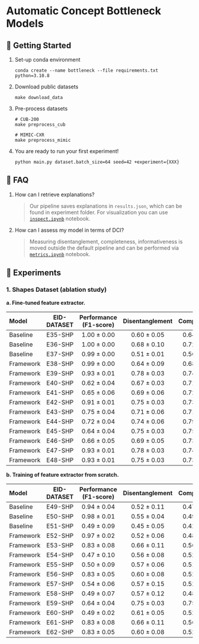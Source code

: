 # Automatic Concept Bottleneck Models

## 🚀 Getting Started
1. Set-up conda environment
    ```
    conda create --name bottleneck --file requirements.txt python=3.10.8
    ```
2. Download public datasets
    ```
    make download_data
    ```
3. Pre-process datasets
    ```
    # CUB-200
    make preprocess_cub

    # MIMIC-CXR
    make preprocess_mimic
    ```
4. You are ready to run your first experiment!
    ```
    python main.py dataset.batch_size=64 seed=42 +experiment={XXX}
    ```

## 🤔 FAQ

1. How can I retrieve explanations?
    > Our pipeline saves explanations in `results.json`, which can be found in experiment folder. For visualization you can use [`inspect.ipynb`](./autoconcept/inspect.ipynb) notebook.

2. How can I assess my model in terms of DCI?
    > Measuring disentanglement, completeness, informativeness is moved outside the default pipeline and can be performed via [`metrics.ipynb`](./autoconcept/metrics.ipynb) notebook.


## 🧬 Experiments

### 1. Shapes Dataset (ablation study)

**a. Fine-tuned feature extractor.**

| Model     | EID-DATASET  | Performance (F1-score)   | Disentanglement | Completeness   | Informativeness | act_fn  | norm_fn  | slot_norm | dummy_concept | dummy_tokens | reg_dist | tie_loss   |
|:------------|:-----------:|:-----------:|:--------:|:--------:|:--------:|:----------:|:----------:|:----------:|:-------------:|:---------------:|:---------------:|:---------------:|
| Baseline | E35-SHP | 1.00 ± 0.00 | 0.60 ± 0.05 | 0.64 ± 0.10 | 0.07 ± 0.01 | relu | - | - | -| - | - | - |
| Baseline | E36-SHP | 1.00 ± 0.00 | 0.68 ± 0.10 | 0.72 ± 0.05 | 0.08 ± 0.01 | sigmoid  | - | - | - | - | - | - |
| Baseline | E37-SHP | 0.99 ± 0.00 | 0.51 ± 0.01 | 0.56 ± 0.06 | 0.08 ± 0.02  | gumbel  | - | - | - | - | - | - |
| Framework | E38-SHP |  0.99 ± 0.00 | 0.64 ± 0.09 | 0.68 ± 0.04| 0.08 ± 0.03 | sigmoid | softmax | ✗ | - | - | ✗ | JS |
| Framework | E39-SHP | 0.93 ± 0.01 | 0.78 ± 0.03 | 0.74 ± 0.12 | 0.07 ± 0.02 | gumbel | softmax | ✗ | - | - | ✗ | JS |
| Framework | E40-SHP | 0.62 ± 0.04 | 0.67 ± 0.03 | 0.71 ± 0.05 | 0.09 ± 0.03 | gumbel  | softmax | ✗ | - | -  | ✗ | KL($f$, $c$) |
| Framework | E41-SHP | 0.65 ± 0.06 | 0.69 ± 0.06 | 0.72 ± 0.05 | 0.09 ± 0.02 | gumbel | softmax | ✗ | - | - | ✗ | KL($c$, $f$) |
| Framework | E42-SHP | 0.91 ± 0.01 | 0.75 ± 0.03 | 0.73 ± 0.10 | 0.08 ± 0.01 | gumbel | entmax | ✗ | - | - | ✗ | JS |
| Framework | E43-SHP | 0.75 ± 0.04 | 0.71 ± 0.06 | 0.71 ± 0.07 | 0.09 ± 0.01 | gumbel | softmax | ✓ | ✓ | ✗ | ✗ | JS |
| Framework | E44-SHP | 0.72 ± 0.04 | 0.74 ± 0.06 | 0.79 ± 0.14 | 0.07 ± 0.02 | gumbel | softmax | ✓ | ✓ | ✓ | ✗ | JS |
| Framework | E45-SHP | 0.64 ± 0.04 | 0.75 ± 0.03 | 0.75 ± 0.02 | 0.08 ± 0.02 | gumbel | entmax | ✓ | ✓ | ✗ | ✗ | JS |
| Framework | E46-SHP | 0.66 ± 0.05 | 0.69 ± 0.05 | 0.73 ± 0.08 | 0.08 ± 0.03 | gumbel | entmax | ✓ | ✓ | ✓ | ✗ | JS |
| Framework | E47-SHP | 0.93 ± 0.01 | 0.78 ± 0.03 | 0.74 ± 0.12 | 0.07 ± 0.02 | gumbel  | softmax | ✗ | - | - | ✓ | JS |
| Framework | E48-SHP | 0.93 ± 0.01 | 0.75 ± 0.03 | 0.73 ± 0.10 | 0.08 ± 0.01 | gumbel  | entmax | ✗ | - | - | ✓ | JS |

**b. Training of feature extractor from scratch.**

| Model     | EID-DATASET  | Performance (F1-score)   | Disentanglement | Completeness   | Informativeness | act_fn  | norm_fn  | slot_norm | dummy_concept | dummy_tokens | reg_dist | tie_loss   |
|:------------|:-----------:|:-----------:|:--------:|:--------:|:--------:|:----------:|:----------:|:----------:|:-------------:|:---------------:|:---------------:|:---------------:|
| Baseline | E49-SHP | 0.94 ± 0.04 | 0.52 ± 0.11 | 0.47 ± 0.10 | 0.20 ± 0.04  | relu |  - | - | -| - | - | - |
| Baseline | E50-SHP | 0.98 ± 0.01 | 0.55 ± 0.04 | 0.49 ± 0.08 | 0.16 ± 0.01 | sigmoid | - | - | - | - | - | - |
| Baseline | E51-SHP | 0.49 ± 0.09 | 0.45 ± 0.05 | 0.42 ± 0.03 | 0.45 ± 0.04 | gumbel | - | - | - | - | - | - |
| Framework | E52-SHP | 0.97 ± 0.02 | 0.52 ± 0.06 | 0.48 ± 0.05 | 0.16 ± 0.03 | sigmoid | softmax | ✗ | - | - | ✗ | JS |
| Framework | E53-SHP | 0.83 ± 0.08 | 0.66 ± 0.11 | 0.56 ± 0.07 | 0.16 ± 0.03 |  gumbel | softmax | ✗ | - | - | ✗ | JS |
| Framework | E54-SHP | 0.47 ± 0.10 | 0.56 ± 0.08 | 0.52 ± 0.07 | 0.23 ± 0.08 | gumbel | softmax | ✗ | - | -  | ✗ | KL($f$, $c$) |
| Framework | E55-SHP | 0.50 ± 0.09 | 0.57 ± 0.06| 0.51 ± 0.06 | 0.20 ± 0.04 |  gumbel  | softmax | ✗ | - | - | ✗ | KL($c$, $f$) |
| Framework | E56-SHP | 0.83 ± 0.05 | 0.60 ± 0.08 | 0.52 ± 0.07 | 0.16 ± 0.02 |  gumbel  | entmax | ✗ | - | - | ✗ | JS |
| Framework | E57-SHP | 0.54 ± 0.06 | 0.57 ± 0.15 | 0.52 ± 0.09 | 0.25 ± 0.07 | gumbel | softmax | ✓ | ✓ | ✗ | ✗ | JS |
| Framework | E58-SHP | 0.49 ± 0.07 | 0.57 ± 0.12 | 0.48 ± 0.08 | 0.25 ± 0.07 |  gumbel  | softmax | ✓ | ✓ | ✓ | ✗ | JS |
| Framework | E59-SHP | 0.64 ± 0.04 | 0.75 ± 0.03 | 0.75 ± 0.02 | 0.08 ± 0.02 | gumbel | entmax | ✓ | ✓ | ✗ | ✗ | JS |
| Framework | E60-SHP | 0.49 ± 0.02 | 0.61 ± 0.05 | 0.52 ± 0.09 | 0.23 ± 0.04 |  gumbel | entmax | ✓ | ✓ | ✓ | ✗ | JS |
| Framework | E61-SHP | 0.83 ± 0.08 | 0.66 ± 0.11 | 0.56 ± 0.07 | 0.16 ± 0.03 |  gumbel | softmax | ✗ | - | - | ✓ | JS |
| Framework | E62-SHP | 0.83 ± 0.05 | 0.60 ± 0.08 | 0.52 ± 0.07 | 0.16 ± 0.02 | gumbel | entmax | ✗ | - | - | ✓ | JS |
